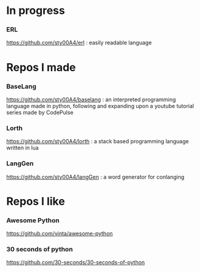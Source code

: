 # In progress

### ERL
https://github.com/sty00A4/erl
: easily readable language

# Repos I made

### BaseLang
https://github.com/sty00A4/baselang
: an interpreted programming language made in python, following and expanding upon a youtube tutorial series made by CodePulse

### Lorth
https://github.com/sty00A4/lorth
: a stack based programming language written in lua

### LangGen
https://github.com/sty00A4/langGen
: a word generator for conlanging

# Repos I like

### Awesome Python
https://github.com/vinta/awesome-python
### 30 seconds of python
https://github.com/30-seconds/30-seconds-of-python
